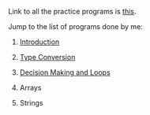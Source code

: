 Link to all the practice programs is [this](https://www.programiz.com/java-programming/examples).

Jump to the list of  programs done by me:

1. [Introduction](https://github.com/shrutiisharma/NAAD/tree/master/src/Streamliners/Task0/_1_Introduction)

2. [Type Conversion](https://github.com/shrutiisharma/NAAD/tree/master/src/Streamliners/Task0/_2_TypeConversion)

3. [Decision Making and Loops](https://github.com/shrutiisharma/NAAD/tree/master/src/Streamliners/Task0/_3_DecisionMakingAndLoops)

4. Arrays

5. Strings
